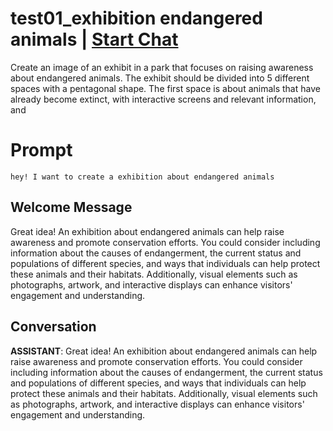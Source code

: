 

# test01_exhibition endangered animals  | [Start Chat](https://gptcall.net/chat.html?data=%7B%22contact%22%3A%7B%22id%22%3A%224eVSIMiRFswnolHoqm8Rc%22%2C%22flow%22%3Atrue%7D%7D)
Create an image of an exhibit in a park that focuses on raising awareness about endangered animals. The exhibit should be divided into 5 different spaces with a pentagonal shape. The first space is about animals that have already become extinct, with interactive screens and relevant information, and

# Prompt

```
hey! I want to create a exhibition about endangered animals
```

## Welcome Message
Great idea! An exhibition about endangered animals can help raise awareness and promote conservation efforts. You could consider including information about the causes of endangerment, the current status and populations of different species, and ways that individuals can help protect these animals and their habitats. Additionally, visual elements such as photographs, artwork, and interactive displays can enhance visitors' engagement and understanding.

## Conversation

**ASSISTANT**: Great idea! An exhibition about endangered animals can help raise awareness and promote conservation efforts. You could consider including information about the causes of endangerment, the current status and populations of different species, and ways that individuals can help protect these animals and their habitats. Additionally, visual elements such as photographs, artwork, and interactive displays can enhance visitors' engagement and understanding.

